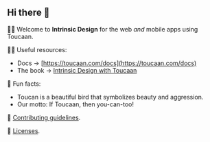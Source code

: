 ## Hi there 👋

🙋‍♀️ Welcome to **Intrinsic Design** for the web _and_ mobile apps using Toucaan. 



👩‍💻 Useful resources:

- Docs → [https://toucaan.com/docs](https://toucaan.com/docs)
- The book → [Intrinsic Design with Toucaan](https://bubblin.io/cover/the-toucaan-framework-by-marvin-danig#frontmatter)

🍿 Fun facts:

- Toucan is a beautiful bird that symbolizes beauty and aggression.
- Our motto: If Toucaan, then you-can-too!

🌈 [Contributing guidelines](https://github.com/Toucaan/toucaan/blob/master/CONTRIBUTING.md).

📌 [Licenses](https://github.com/Toucaan/toucaan/blob/master/LICENSE.md).




